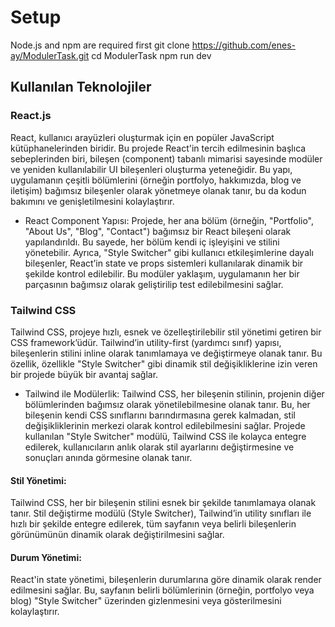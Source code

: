 # Setup
Node.js and npm are required first
git clone https://github.com/enes-ay/ModulerTask.git
cd ModulerTask
npm run dev
## Kullanılan Teknolojiler
### React.js
React, kullanıcı arayüzleri oluşturmak için en popüler JavaScript kütüphanelerinden biridir. Bu projede React'in tercih edilmesinin başlıca sebeplerinden biri, bileşen (component) tabanlı mimarisi sayesinde modüler ve yeniden kullanılabilir UI bileşenleri oluşturma yeteneğidir. Bu yapı, uygulamanın çeşitli bölümlerini (örneğin portfolyo, hakkımızda, blog ve iletişim) bağımsız bileşenler olarak yönetmeye olanak tanır, bu da kodun bakımını ve genişletilmesini kolaylaştırır.

- React Component Yapısı: Projede, her ana bölüm (örneğin, "Portfolio", "About Us", "Blog", "Contact") bağımsız bir React bileşeni olarak yapılandırıldı. Bu sayede, her bölüm kendi iç işleyişini ve stilini yönetebilir. Ayrıca, "Style Switcher" gibi kullanıcı etkileşimlerine dayalı bileşenler, React’in state ve props sistemleri kullanılarak dinamik bir şekilde kontrol edilebilir. Bu modüler yaklaşım, uygulamanın her bir parçasının bağımsız olarak geliştirilip test edilebilmesini sağlar.

### Tailwind CSS
Tailwind CSS, projeye hızlı, esnek ve özelleştirilebilir stil yönetimi getiren bir CSS framework’üdür. Tailwind’in utility-first (yardımcı sınıf) yapısı, bileşenlerin stilini inline olarak tanımlamaya ve değiştirmeye olanak tanır. Bu özellik, özellikle "Style Switcher" gibi dinamik stil değişikliklerine izin veren bir projede büyük bir avantaj sağlar.

- Tailwind ile Modülerlik: Tailwind CSS, her bileşenin stilinin, projenin diğer bölümlerinden bağımsız olarak yönetilebilmesine olanak tanır. Bu, her bileşenin kendi CSS sınıflarını barındırmasına gerek kalmadan, stil değişikliklerinin merkezi olarak kontrol edilebilmesini sağlar. Projede kullanılan "Style Switcher" modülü, Tailwind CSS ile kolayca entegre edilerek, kullanıcıların anlık olarak stil ayarlarını değiştirmesine ve sonuçları anında görmesine olanak tanır.

#### Stil Yönetimi:
 Tailwind CSS, her bir bileşenin stilini esnek bir şekilde tanımlamaya olanak tanır. Stil değiştirme modülü (Style Switcher), Tailwind’in utility sınıfları ile hızlı bir şekilde entegre edilerek, tüm sayfanın veya belirli bileşenlerin görünümünün dinamik olarak değiştirilmesini sağlar.

#### Durum Yönetimi:
 React'in state yönetimi, bileşenlerin durumlarına göre dinamik olarak render edilmesini sağlar. Bu, sayfanın belirli bölümlerinin (örneğin, portfolyo veya blog) "Style Switcher" üzerinden gizlenmesini veya gösterilmesini kolaylaştırır.

